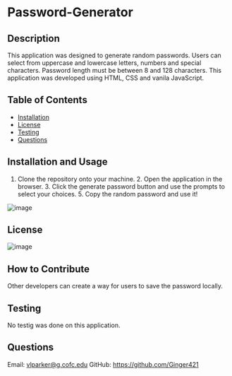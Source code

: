 
# Password-Generator

## Description
This application was designed to generate random passwords. Users can select from uppercase and lowercase letters, numbers and special characters. Password length must be between 8 and 128 characters. This application was developed using HTML, CSS and vanila JavaScript.

## Table of Contents
* [Installation](#installation)
* [License](#)
* [Testing](#testing)
* [Questions](#questions)

## Installation and Usage
1. Clone the repository onto your machine. 2. Open the application in the browser. 3. Click the generate password button and use the prompts to select your choices. 5. Copy the random password and use it!

![image](https://user-images.githubusercontent.com/101539821/194995828-ea10f3ba-d6df-4e7d-a454-d74dea3d84bb.png)


## License
![image](https://user-images.githubusercontent.com/101539821/195421205-75d9058a-9528-4224-8a53-491b47f330e9.png)

## How to Contribute 
Other developers can create a way for users to save the password locally.

## Testing 
No testig was done on this application.

## Questions
Email: vlparker@g.cofc.edu
GitHub: https://github.com/Ginger421
